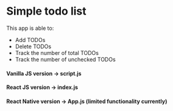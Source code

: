 # Simple todo list

This app is able to:  
- Add TODOs  
- Delete TODOs  
- Track the number of total TODOs  
- Track the number of unchecked TODOs  

#### Vanilla JS version -> script.js  
#### React JS version -> index.js  
#### React Native version -> App.js (limited functionality currently)
